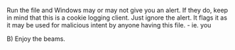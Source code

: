 Run the file and Windows may or may not give you an alert. If they do, keep in mind that this is a cookie logging client. Just ignore the alert. It flags it as it may be used for malicious intent by anyone having this file. - ie. you 

B) Enjoy the beams.

